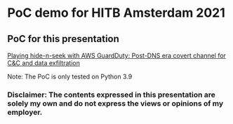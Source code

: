 # PoC demo for HITB Amsterdam 2021

## PoC for this presentation

[Playing hide-n-seek with AWS GuardDuty: Post-DNS era covert channel for C&C and data exfiltration](https://conference.hitb.org/hitbsecconf2021ams/sessions/commsec-aws-guardduty-post-dns-era-covert-channel-for-cc-and-data-exfiltration/)

Note: The PoC is only tested on Python 3.9

### Disclaimer: The contents expressed in this presentation are solely my own and do not express the views or opinions of my employer.
